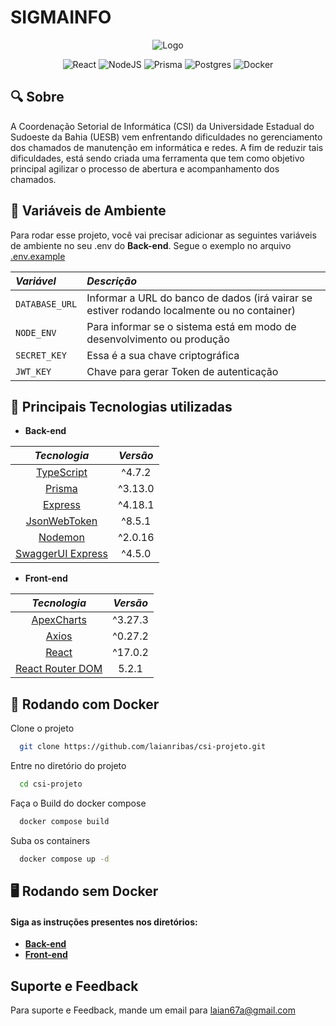 # SIGMAINFO

<div align="center">

![Logo](https://i.imgur.com/Oe1WClw.png)


</div>

<div align="center">

![React](https://img.shields.io/badge/react-%2320232a.svg?style=for-the-badge&logo=react&logoColor=%2361DAFB)
![NodeJS](https://img.shields.io/badge/node.js-6DA55F?style=for-the-badge&logo=node.js&logoColor=white)
![Prisma](https://img.shields.io/badge/Prisma-3982CE?style=for-the-badge&logo=Prisma&logoColor=white)
![Postgres](https://img.shields.io/badge/postgres-%23316192.svg?style=for-the-badge&logo=postgresql&logoColor=white)
![Docker](https://img.shields.io/badge/docker-%230db7ed.svg?style=for-the-badge&logo=docker&logoColor=white)

</div>

## :mag: Sobre

A Coordenação Setorial de Informática (CSI) da Universidade Estadual do Sudoeste da Bahia (UESB) vem enfrentando dificuldades no gerenciamento dos chamados de manutenção em informática e redes. A fim de reduzir tais dificuldades, está sendo criada uma ferramenta que tem como objetivo principal agilizar o processo de abertura e acompanhamento dos chamados. 

## :page_facing_up: Variáveis de Ambiente

Para rodar esse projeto, você vai precisar adicionar as seguintes variáveis de ambiente no seu .env do **Back-end**. Segue o exemplo no arquivo [.env.example](backend/.env.example)

| *Variável*   | *Descrição*                                   |
| :---------- | :------------------------------------------ |
| `DATABASE_URL`      | Informar a URL do banco de dados (irá vairar se estiver rodando localmente ou no container)|
| `NODE_ENV`      | Para informar se o sistema está em modo de desenvolvimento ou produção|
| `SECRET_KEY`     | Essa é a sua chave criptográfica|
| `JWT_KEY`      | Chave para gerar Token de autenticação|

## :toolbox: Principais Tecnologias utilizadas

 - **Back-end**

  | *Tecnologia*   | *Versão*                                   |
  | :----------: | :------------------------------------------: |
  | [TypeScript](https://www.typescriptlang.org/)      | ^4.7.2|
  | [Prisma](https://www.prisma.io/)      | ^3.13.0|
  | [Express](https://expressjs.com/)      | ^4.18.1|
  | [JsonWebToken](https://jwt.io/)      | ^8.5.1|
  | [Nodemon](https://www.npmjs.com/package/nodemon)      | ^2.0.16|
  | [SwaggerUI Express](https://www.npmjs.com/package/swagger-ui-express)      | ^4.5.0|


 - **Front-end**

  | *Tecnologia*   | *Versão*                                   |
  | :----------: | :------------------------------------------: |
  | [ApexCharts](https://apexcharts.com)      | ^3.27.3|
  | [Axios](https://axios-http.com/ptbr/docs/intro)      | ^0.27.2|
  | [React](https://pt-br.reactjs.org)      | ^17.0.2|
  | [React Router DOM](https://v5.reactrouter.com/web/guides/quick-start)      | 5.2.1|



## :whale: Rodando com Docker

Clone o projeto

```bash
  git clone https://github.com/laianribas/csi-projeto.git
```

Entre no diretório do projeto

```bash
  cd csi-projeto
```

Faça o Build do docker compose

```bash
  docker compose build
```
Suba os containers

```bash
  docker compose up -d
```
## :desktop_computer: Rodando sem Docker

#### Siga as instruções presentes nos diretórios:
- **[Back-end](backend)** 
- **[Front-end](frontend)**

## Suporte e Feedback

Para suporte e Feedback, mande um email para laian67a@gmail.com
